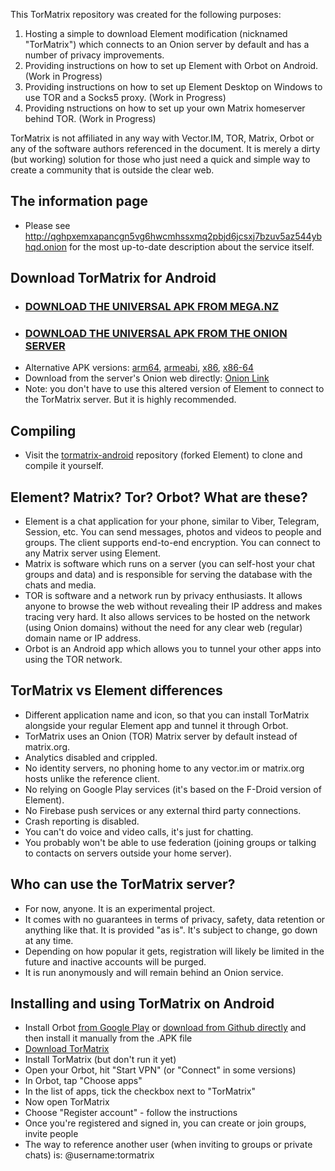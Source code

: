 This TorMatrix repository was created for the following purposes:
1) Hosting a simple to download Element modification (nicknamed "TorMatrix") which connects to an Onion server by default and has a number of privacy improvements.
2) Providing instructions on how to set up Element with Orbot on Android. (Work in Progress)
3) Providing instructions on how to set up Element Desktop on Windows to use TOR and a Socks5 proxy. (Work in Progress)
4) Providing nstructions on how to set up your own Matrix homeserver behind TOR. (Work in Progress)

TorMatrix is not affiliated in any way with Vector.IM, TOR, Matrix, Orbot or any of the software authors referenced in the document. It is merely a dirty (but working) solution for those who just need a quick and simple way to create a community that is outside the clear web.

## The information page
- Please see http://qghpxemxapancgn5vg6hwcmhssxmq2pbjd6jcsxj7bzuv5az544ybhqd.onion for the most up-to-date description about the service itself.

## Download TorMatrix for Android
- ### [DOWNLOAD THE UNIVERSAL APK FROM MEGA.NZ](https://mega.nz/file/yIJnUZpT#EDeK4phU6ff7c0TN3no1ZDLtWyiwTlYhKp9ynsu6m8c)
- ### [DOWNLOAD THE UNIVERSAL APK FROM THE ONION SERVER](http://qghpxemxapancgn5vg6hwcmhssxmq2pbjd6jcsxj7bzuv5az544ybhqd.onion/info/apk/vector-fdroid-universal-release.apk)
- Alternative APK versions: [arm64](https://mega.nz/file/bcJ0FaRC#ltubT1G-vtXNnRf4qoXpcke2SWg8w3G1tUx6n5OuANo), [armeabi](https://mega.nz/file/SABFHADD#Z_0SqGvTn_IW-m3eIhpFz7b_5ipOXT_eEJJ03V8K2dQ), [x86](https://mega.nz/file/aAoyhCqJ#Y_LH9tjEbqgz4PFNWIGatCvl2q5kzmuGGDSoIPsnOAI), [x86-64](https://mega.nz/file/2RIzHYQB#wDlGyULJ_QfWUEfgV8G66SRukoLtzKUZSImDdBljzUk)
- Download from the server's Onion web directly: [Onion Link](http://qghpxemxapancgn5vg6hwcmhssxmq2pbjd6jcsxj7bzuv5az544ybhqd.onion)
- Note: you don't have to use this altered version of Element to connect to the TorMatrix server. But it is highly recommended.

## Compiling
- Visit the [tormatrix-android](https://github.com/free4speech/tormatrix-android) repository (forked Element) to clone and compile it yourself.

## Element? Matrix? Tor? Orbot? What are these?
- Element is a chat application for your phone, similar to Viber, Telegram, Session, etc. You can send messages, photos and videos to people and groups. The client supports end-to-end encryption. You can connect to any Matrix server using Element.
- Matrix is software which runs on a server (you can self-host your chat groups and data) and is responsible for serving the database with the chats and media.
- TOR is software and a network run by privacy enthusiasts. It allows anyone to browse the web without revealing their IP address and makes tracing very hard. It also allows services to be hosted on the network (using Onion domains) without the need for any clear web (regular) domain name or IP address.
- Orbot is an Android app which allows you to tunnel your other apps into using the TOR network.

## TorMatrix vs Element differences
- Different application name and icon, so that you can install TorMatrix alongside your regular Element app and tunnel it through Orbot.
- TorMatrix uses an Onion (TOR) Matrix server by default instead of matrix.org.
- Analytics disabled and crippled.
- No identity servers, no phoning home to any vector.im or matrix.org hosts unlike the reference client.
- No relying on Google Play services (it's based on the F-Droid version of Element).
- No Firebase push services or any external third party connections.
- Crash reporting is disabled.
- You can't do voice and video calls, it's just for chatting.
- You probably won't be able to use federation (joining groups or talking to contacts on servers outside your home server).

## Who can use the TorMatrix server?
- For now, anyone. It is an experimental project.
- It comes with no guarantees in terms of privacy, safety, data retention or anything like that. It is provided "as is". It's subject to change, go down at any time.
- Depending on how popular it gets, registration will likely be limited in the future and inactive accounts will be purged.
- It is run anonymously and will remain behind an Onion service.

## Installing and using TorMatrix on Android
- Install Orbot [from Google Play](https://play.google.com/store/apps/details?id=org.torproject.android) or [download from Github directly](https://github.com/guardianproject/orbot/releases) and then install it manually from the .APK file
- [Download TorMatrix](https://mega.nz/file/yIJnUZpT#EDeK4phU6ff7c0TN3no1ZDLtWyiwTlYhKp9ynsu6m8c)
- Install TorMatrix (but don't run it yet)
- Open your Orbot, hit "Start VPN" (or "Connect" in some versions)
- In Orbot, tap "Choose apps"
- In the list of apps, tick the checkbox next to "TorMatrix"
- Now open TorMatrix
- Choose "Register account" - follow the instructions
- Once you're registered and signed in, you can create or join groups, invite people
- The way to reference another user (when inviting to groups or private chats) is: @username:tormatrix
